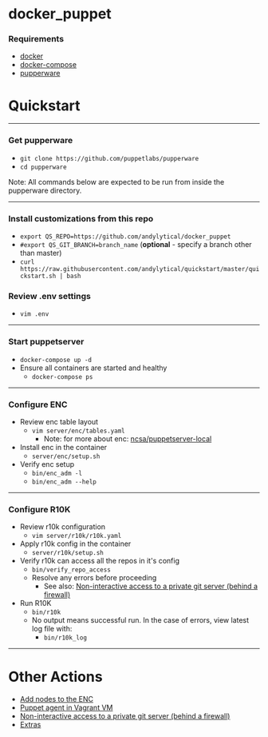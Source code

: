 # docker_puppet

### Requirements
- [docker](https://docs.docker.com/install/)
- [docker-compose](https://docs.docker.com/compose/install/)
- [pupperware](https://github.com/puppetlabs/pupperware)

# Quickstart

---

### Get pupperware
- `git clone https://github.com/puppetlabs/pupperware`
- `cd pupperware`

Note: All commands below are expected to be run from inside the pupperware
directory.

---

### Install customizations from this repo
- `export QS_REPO=https://github.com/andylytical/docker_puppet`
- `#export QS_GIT_BRANCH=branch_name`  (__optional__ - specify a branch other than master)
- `curl https://raw.githubusercontent.com/andylytical/quickstart/master/quickstart.sh | bash`

### Review .env settings
- `vim .env`

---

### Start puppetserver
- `docker-compose up -d`
- Ensure all containers are started and healthy
  - `docker-compose ps`

---

### Configure ENC
- Review enc table layout
  - `vim server/enc/tables.yaml`
    - Note: for more about enc: [ncsa/puppetserver-local](https://github.com/ncsa/puppetserver-local)
- Install enc in the container
  - `server/enc/setup.sh`
- Verify enc setup
  - `bin/enc_adm -l`
  - `bin/enc_adm --help`

---

### Configure R10K
- Review r10k configuration
  - `vim server/r10k/r10k.yaml`
- Apply r10k config in the container
  - `server/r10k/setup.sh`
- Verify r10k can access all the repos in it's config
  - `bin/verify_repo_access`
  - Resolve any errors before proceeding
    - See also:
      [Non-interactive access to a private git server (behind a firewall)](server/ssh/README.md)
- Run R10K
  - `bin/r10k`
  - No output means successful run. In the case of errors, view latest log file
    with:
    - `bin/r10k_log`

---

# Other Actions

- [Add nodes to the ENC](docs/enc.md)
- [Puppet agent in Vagrant VM](vagrant/README.md)
- [Non-interactive access to a private git server (behind a firewall)](server/ssh/README.md)
- [Extras](docs/extras.md)
